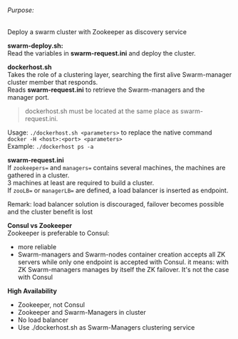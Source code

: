 ###### Purpose:
Deploy a swarm cluster with Zookeeper as discovery service

**swarm-deploy.sh:**  
Read the variables in __swarm-request.ini__ and deploy the cluster.

**dockerhost.sh**  
Takes the role of a clustering layer, searching the first alive Swarm-manager cluster member that responds.  
Reads __swarm-request.ini__ to retrieve the Swarm-managers and the manager port.  
> dockerhost.sh must be located at the same place as swarm-request.ini.  

Usage: `./dockerhost.sh <parameters>` to replace the native command `docker -H <host>:<port> <parameters>`  
Example: `./dockerhost ps -a`

**swarm-request.ini**  
If `zookeepers=` and `managers=` contains several machines, the machines are gathered in a cluster.  
3 machines at least are required to build a cluster.  
If `zooLB=` or `managerLB=` are defined, a load balancer is inserted as endpoint.  

Remark: load balancer solution is discouraged, failover becomes possible and the cluster benefit is lost

**Consul vs Zookeeper**  
Zookeeper is preferable to Consul:
- more reliable
- Swarm-managers and Swarm-nodes container creation accepts all ZK servers while only one endpoint is accepted with Consul.
  it means: with ZK Swarm-managers manages by itself the ZK failover. It's not the case with Consul

**High Availability**
- Zookeeper, not Consul
- Zookeeper and Swarm-Managers in cluster
- No load balancer
- Use ./dockerhost.sh as Swarm-Managers clustering service

